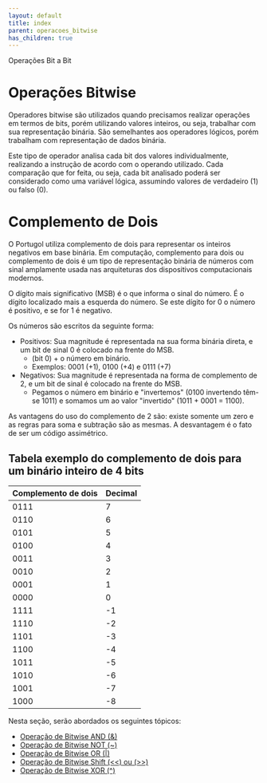 ```yaml
---
layout: default
title: index
parent: operacoes_bitwise
has_children: true
---
```



Operações Bit a Bit

Operações Bitwise
=================

Operadores bitwise são utilizados quando precisamos realizar operações em termos de bits, porém utilizando valores inteiros, ou seja, trabalhar com sua representação binária. São semelhantes aos operadores lógicos, porém trabalham com representação de dados binária.

Este tipo de operador analisa cada bit dos valores individualmente, realizando a instrução de acordo com o operando utilizado. Cada comparação que for feita, ou seja, cada bit analisado poderá ser considerado como uma variável lógica, assumindo valores de verdadeiro (1) ou falso (0).

Complemento de Dois
===================

O Portugol utiliza complemento de dois para representar os inteiros negativos em base binária. Em computação, complemento para dois ou complemento de dois é um tipo de representação binária de números com sinal amplamente usada nas arquiteturas dos dispositivos computacionais modernos.

O dígito mais significativo (MSB) é o que informa o sinal do número. É o dígito localizado mais a esquerda do número. Se este dígito for 0 o número é positivo, e se for 1 é negativo.

Os números são escritos da seguinte forma:

* Positivos: Sua magnitude é representada na sua forma binária direta, e um bit de sinal 0 é colocado na frente do MSB.
	+ (bit 0) + o número em binário.
	+ Exemplos: 0001 (+1), 0100 (+4) e 0111 (+7)
* Negativos: Sua magnitude é representada na forma de complemento de 2, e um bit de sinal é colocado na frente do MSB.
	+ Pegamos o número em binário e "invertemos" (0100 invertendo têm-se 1011) e somamos um ao valor "invertido" (1011 + 0001 = 1100).

As vantagens do uso do complemento de 2 são: existe somente um zero e as regras para soma e subtração são as mesmas. A desvantagem é o fato de ser um código assimétrico.

Tabela exemplo do complemento de dois para um binário inteiro de 4 bits
-----------------------------------------------------------------------

| Complemento de dois | Decimal |
| --- | --- |
| 0111 | 7 |
| 0110 | 6 |
| 0101 | 5 |
| 0100 | 4 |
| 0011 | 3 |
| 0010 | 2 |
| 0001 | 1 |
| 0000 | 0 |
| 1111 | -1 |
| 1110 | -2 |
| 1101 | -3 |
| 1100 | -4 |
| 1011 | -5 |
| 1010 | -6 |
| 1001 | -7 |
| 1000 | -8 |

Nesta seção, serão abordados os seguintes tópicos:

* [Operação de Bitwise AND (&)](topicos/linguagem_portugol/expressao/operacoes_bitwise/bitwise_and.html)
* [Operação de Bitwise NOT (~)](topicos/linguagem_portugol/expressao/operacoes_bitwise/bitwise_not.html)
* [Operação de Bitwise OR (|)](topicos/linguagem_portugol/expressao/operacoes_bitwise/bitwise_or.html)
* [Operação de Bitwise Shift (<<) ou (>>)](topicos/linguagem_portugol/expressao/operacoes_bitwise/bitwise_shift.html)
* [Operação de Bitwise XOR (^)](topicos/linguagem_portugol/expressao/operacoes_bitwise/bitwise_xor.html)

